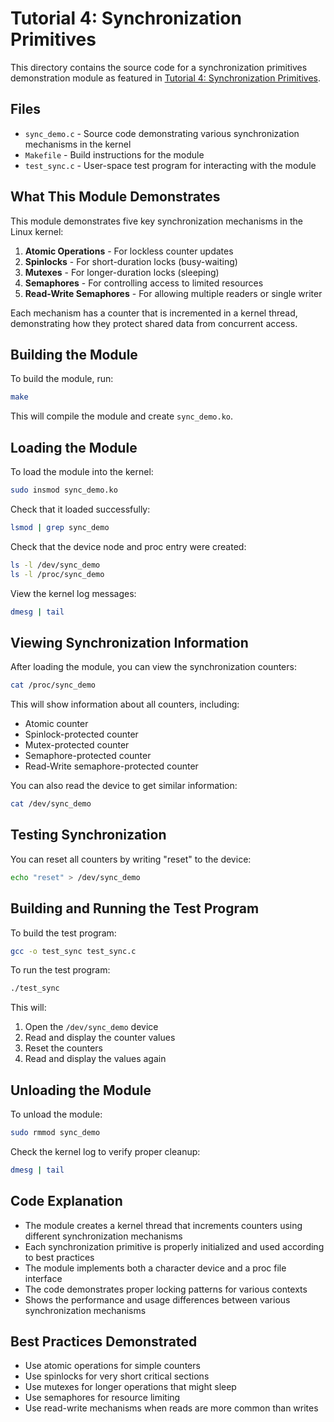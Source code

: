 # Tutorial 4: Synchronization Primitives

This directory contains the source code for a synchronization primitives demonstration module as featured in [Tutorial 4: Synchronization Primitives](https://utsavbalar.com/tutorials/tutorial-04-synchronization-primitives).

## Files

- `sync_demo.c` - Source code demonstrating various synchronization mechanisms in the kernel
- `Makefile` - Build instructions for the module
- `test_sync.c` - User-space test program for interacting with the module

## What This Module Demonstrates

This module demonstrates five key synchronization mechanisms in the Linux kernel:

1. **Atomic Operations** - For lockless counter updates
2. **Spinlocks** - For short-duration locks (busy-waiting)
3. **Mutexes** - For longer-duration locks (sleeping)
4. **Semaphores** - For controlling access to limited resources
5. **Read-Write Semaphores** - For allowing multiple readers or single writer

Each mechanism has a counter that is incremented in a kernel thread, demonstrating how they protect shared data from concurrent access.

## Building the Module

To build the module, run:

```bash
make
```

This will compile the module and create `sync_demo.ko`.

## Loading the Module

To load the module into the kernel:

```bash
sudo insmod sync_demo.ko
```

Check that it loaded successfully:

```bash
lsmod | grep sync_demo
```

Check that the device node and proc entry were created:

```bash
ls -l /dev/sync_demo
ls -l /proc/sync_demo
```

View the kernel log messages:

```bash
dmesg | tail
```

## Viewing Synchronization Information

After loading the module, you can view the synchronization counters:

```bash
cat /proc/sync_demo
```

This will show information about all counters, including:
- Atomic counter
- Spinlock-protected counter
- Mutex-protected counter
- Semaphore-protected counter
- Read-Write semaphore-protected counter

You can also read the device to get similar information:

```bash
cat /dev/sync_demo
```

## Testing Synchronization

You can reset all counters by writing "reset" to the device:

```bash
echo "reset" > /dev/sync_demo
```

## Building and Running the Test Program

To build the test program:

```bash
gcc -o test_sync test_sync.c
```

To run the test program:

```bash
./test_sync
```

This will:
1. Open the `/dev/sync_demo` device
2. Read and display the counter values
3. Reset the counters
4. Read and display the values again

## Unloading the Module

To unload the module:

```bash
sudo rmmod sync_demo
```

Check the kernel log to verify proper cleanup:

```bash
dmesg | tail
```

## Code Explanation

- The module creates a kernel thread that increments counters using different synchronization mechanisms
- Each synchronization primitive is properly initialized and used according to best practices
- The module implements both a character device and a proc file interface
- The code demonstrates proper locking patterns for various contexts
- Shows the performance and usage differences between various synchronization mechanisms

## Best Practices Demonstrated

- Use atomic operations for simple counters
- Use spinlocks for very short critical sections
- Use mutexes for longer operations that might sleep
- Use semaphores for resource limiting
- Use read-write mechanisms when reads are more common than writes 